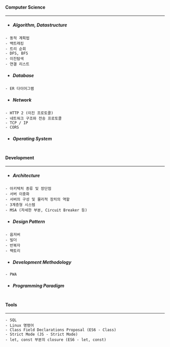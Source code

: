 #### Computer Science

------

* ##### Algorithm, Datastructure

```
- 동적 계획법
- 백트래킹
- 트리 순회
- DFS, BFS
- 이진탐색
- 연결 리스트
```

* ##### Database

```
- ER 다이어그램
```

* ##### Network

```
- HTTP 2 (이진 프로토콜)
- 네트워크 구조와 전송 프로토콜
- TCP / IP
- CORS
```

* ##### Operating System

```

```





#### Development

------

* ##### Architecture

```
- 아키텍처 종류 및 장단점
- 서버 이중화
- 서버의 구성 및 물리적 장치의 역할
- 3계층형 시스템
- MSA (자세한 부분, Circuit Breaker 등)
```

* ##### Design Pattern

```
- 옵저버
- 빌더
- 반복자
- 팩토리
```

* ##### Development Methodology

```
- PWA
```

* ##### Programming Paradigm

```

```



#### Tools

------

```
- SQL
- Linux 명령어
- Class Field Declarations Proposal (ES6 - Class)
- Strict Mode (JS - Strict Mode)
- let, const 부분의 closure (ES6 - let, const)
```

